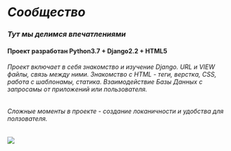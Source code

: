 # _Сообщество_
### _Тут мы делимся впечатлениями_

#### Проект разработан Python3.7 + Django2.2 + HTML5
###### Проект включает в себя знакомство и изучение Django. URL и VIEW файлы, связь между ними. Знакомство с HTML - теги, верстка, CSS, работа с шаблонамы, статика. Взаимодействие Базы Данных с запросамы от приложений или пользователя.

###### Сложные моменты в проекте - создание локаничности и удобства для ползователя.

<img src="https://img3.goodfon.ru/original/1920x1080/e/ca/kot-kotik-kote-kotenok-vzgliad-glaza-smotrit-korzina.jpg">